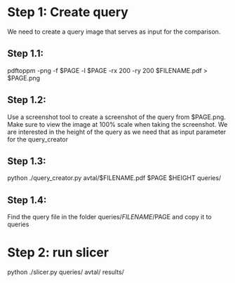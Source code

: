 # Step 1: Create query
We need to create a query image that serves as input for the comparison.

## Step 1.1:
pdftoppm -png -f $PAGE -l $PAGE -rx 200 -ry 200 $FILENAME.pdf > $PAGE.png

## Step 1.2:
Use a screenshot tool to create a screenshot of the query from $PAGE.png. Make sure to view the image at 100% scale when taking the screenshot.
We are interested in the height of the query as we need that as input parameter for the query_creator

## Step 1.3:
python ./query_creator.py avtal/$FILENAME.pdf $PAGE $HEIGHT queries/

## Step 1.4:
Find the query file in the folder queries/$FILENAME/$PAGE and copy it to queries

# Step 2: run slicer
python ./slicer.py queries/ avtal/ results/


